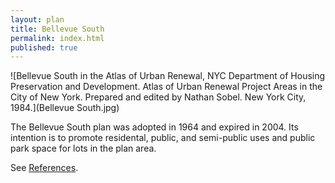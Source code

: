 ```yaml
---
layout: plan
title: Bellevue South
permalink: index.html
published: true
---
```


<!---![Bellevue South, NYC Department of Housing Preservation and Development. Community Development Progress Report: 1968. Prepared and edited by Nathan Sobel. New York City, 1968.](Bellevue South 1968.png)
![Bellevue South, NYC Department of Housing Preservation and Development. Community Development Progress Report: 1968. Prepared and edited by Nathan Sobel. New York City, 1968.](Belleview South 1968 I.png)
![Bellevue South, NYC Department of Housing Preservation and Development. Community Development Progress Report: 1968. Prepared and edited by Nathan Sobel. New York City, 1968.](Belleview South 1968 II.png)-->
![Bellevue South in the Atlas of Urban Renewal, NYC Department of Housing Preservation and Development. Atlas of Urban Renewal Project Areas in the City of New York. Prepared and edited by Nathan Sobel. New York City, 1984.](Bellevue South.jpg)

The Bellevue South plan was adopted in 1964 and expired in 2004. Its intention is to promote residental, public, and semi-public uses and public park space for lots in the plan area.

See [References](http://www.urbanreviewer.org/#page=references.html).